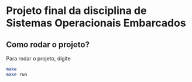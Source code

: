 # Projeto final da disciplina de Sistemas Operacionais Embarcados

## Como rodar o projeto?

Para rodar o projeto, digite 
```bash
make 
make run
```

